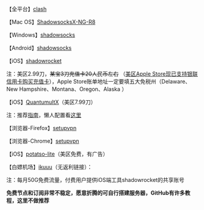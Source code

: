 
【全平台】[clash](https://github.com/Fndroid/clash_for_windows_pkg/releases)


【Mac OS】[ShadowsocksX-NG-R8](https://github.com/paradiseduo/ShadowsocksX-NG-R8/releases)


【Windows】[shadowsocks](https://github.com/shadowsocks/shadowsocks-windows/releases)

【Android】[shadowsocks](https://github.com/shadowsocks/shadowsocks-android/releases)

【iOS】[shadowrocket](https://apps.apple.com/us/app/shadowrocket/id932747118)

注：美区2.99刀，~~某宝3刀充值卡20人民币左右~~ （[美区Apple Store现已支持银联信用卡购买充值卡](https://www.apple.com/shop/buy-giftcard/giftcard)），Apple Store账单地址一定要填五大免税州（Delaware、New Hampshire、Montana、Oregon、Alaska ）

【iOS】[QuantumultX](https://apps.apple.com/us/app/quantumult-x/id1443988620)（美区7.99刀）

注：推荐[指南](https://www.notion.so/Quantumult-X-1d32ddc6e61c4892ad2ec5ea47f00917#bb2dce7c01114955bbdbbd222f2a5fcf)，懒人配置看[这里](https://github.com/ddgksf2013/ddgksf2013)

【浏览器-Firefox】[setupvpn](https://addons.mozilla.org/zh-CN/firefox/addon/setupvpn/)

【浏览器-Chrome】[setupvpn](https://chrome.google.com/webstore/detail/setupvpn-lifetime-free-vp/oofgbpoabipfcfjapgnbbjjaenockbdp)

【iOS】[potatso-lite](https://apps.apple.com/us/app/potatso-lite/id1239860606)（美区免费，有广告）

【白嫖机场】[ikuuu](https://ikuuu.org/)（无返利链接）：

  注：每月50G免费流量，付费用户提供iOS端工具shadowrocket的共享账号


**免费节点和订阅非常不稳定，愿意折腾的可自行搭建服务器，GitHub有许多教程，这里不做推荐**
